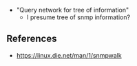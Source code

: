 - "Query network for tree of information"
	- I presume tree of snmp information?

## References
- https://linux.die.net/man/1/snmpwalk